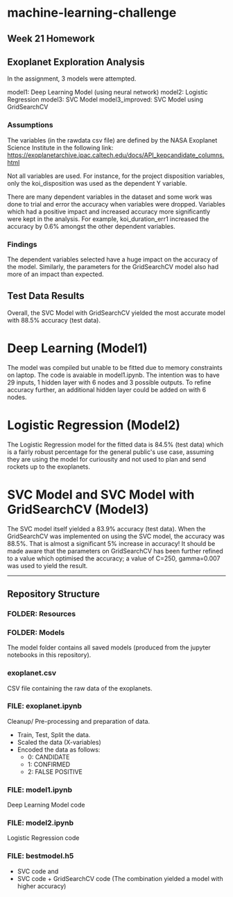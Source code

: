 # machine-learning-challenge
Week 21 Homework
---------------------------
## Exoplanet Exploration Analysis
In the assignment, 3 models were attempted. 

model1: Deep Learning Model (using neural network)
model2: Logistic Regression
model3: SVC Model
model3_improved: SVC Model using GridSearchCV

### Assumptions
The variables (in the rawdata csv file) are defined by the NASA Exoplanet Science Institute in the following link:
https://exoplanetarchive.ipac.caltech.edu/docs/API_kepcandidate_columns.html

Not all variables are used. For instance, for the project disposition variables, only the koi_disposition was used as the dependent Y variable. 

There are many dependent variables in the dataset and some work was done to trial and error the accuracy when variables were dropped. Variables which had a positive impact and increased accuracy more significantly were kept in the analysis. For example, koi_duration_err1 increased the accuracy by 0.6% amongst the other dependent variables. 

### Findings
The dependent variables selected have a huge impact on the accuracy of the model. 
Similarly, the parameters for the GridSearchCV model also had more of an impact than expected. 

## Test Data Results
Overall, the SVC Model with GridSearchCV yielded the most accurate model with 88.5% accuracy (test data). 

# Deep Learning (Model1)
The model was compiled but unable to be fitted due to memory constraints on laptop. The code is avaiable in model1.ipynb.
The intention was to have 29 inputs, 1 hidden layer with 6 nodes and 3 possible outputs.
To refine accuracy further, an additional hidden layer could be added on with 6 nodes. 

# Logistic Regression (Model2)
The Logistic Regression model for the fitted data is 84.5% (test data) which is a fairly robust percentage for the general public's use case, assuming they are using the model for curiousity and not used to plan and send rockets up to the exoplanets.

# SVC Model and SVC Model with GridSearchCV (Model3)
The SVC model itself yielded a 83.9% accuracy (test data).
When the GridSearchCV was implemented on using the SVC model, the accuracy was 88.5%. That is almost a significant 5% increase in accuracy!
It should be made aware that the parameters on GridSearchCV has been further refined to a value which optimised the accuracy; a value of C=250, gamma=0.007 was used to yield the result.

---------------------------
## Repository Structure
### FOLDER: Resources

### FOLDER: Models
The model folder contains all saved models (produced from the jupyter notebooks in this repository). 

### exoplanet.csv
CSV file containing the raw data of the exoplanets.

### FILE: exoplanet.ipynb
Cleanup/ Pre-processing and preparation of data. 
- Train, Test, Split the data. 
- Scaled the data (X-variables)
- Encoded the data as follows:
    - 0: CANDIDATE
    - 1: CONFIRMED
    - 2: FALSE POSITIVE

### FILE: model1.ipynb
Deep Learning Model code

### FILE: model2.ipynb
Logistic Regression code

### FILE: bestmodel.h5
- SVC code and 
- SVC code + GridSearchCV code (The combination yielded a model with higher accuracy)

